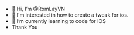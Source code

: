- 👋 Hi, I’m @RomLayVN
- 👀 I'm interested in how to create a tweak for ios.
- 🌱 I’m currently learning to code for IOS
- Thank You


<!---
RomLayVN/RomLayVN is a ✨ special ✨ repository because its `README.md` (this file) appears on your GitHub profile.
You can click the Preview link to take a look at your changes.
--->
